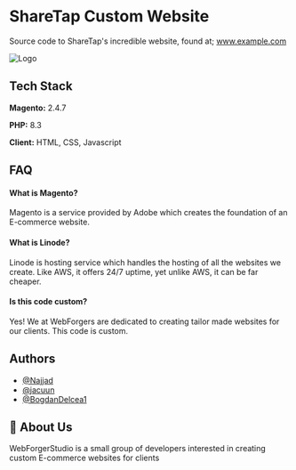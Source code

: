 
# ShareTap Custom Website

Source code to ShareTap's incredible website, found at; www.example.com


![Logo](https://dev-to-uploads.s3.amazonaws.com/uploads/articles/th5xamgrr6se0x5ro4g6.png)


## Tech Stack

**Magento:** 2.4.7

**PHP:** 8.3

**Client:** HTML, CSS, Javascript

## FAQ

#### What is Magento?

Magento is a service provided by Adobe which creates the foundation of an E-commerce website.

#### What is Linode?

Linode is hosting service which handles the hosting of all the websites we create. Like AWS, it offers 24/7 uptime, yet unlike AWS, it can be far cheaper.

#### Is this code custom?

Yes! We at WebForgers are dedicated to creating tailor made websites for our clients. This code is custom.

## Authors

- [@Najjad](https://www.github.com/najjad)
- [@jacuun](https://www.github.com/jacuun)
- [@BogdanDelcea1](https://www.github.com/bogdandelcea1)


## 🚀 About Us
WebForgerStudio is a small group of developers interested in creating custom E-commerce websites for clients


